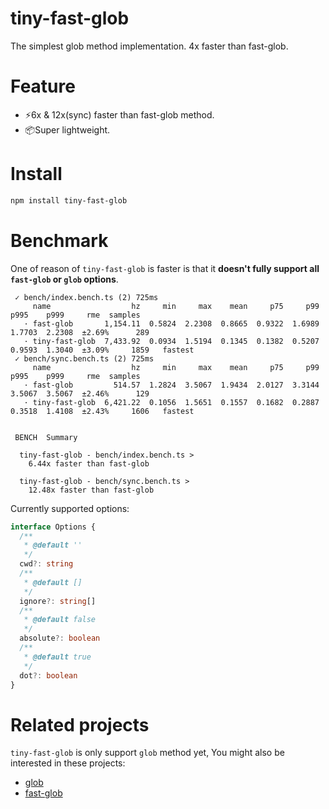 # tiny-fast-glob

The simplest glob method implementation. 4x faster than fast-glob.

# Feature

- ⚡️6x & 12x(sync) faster than fast-glob method.
- 📦Super lightweight.

# Install

```bash
npm install tiny-fast-glob
```

# Benchmark

One of reason of `tiny-fast-glob` is faster is that it **doesn't fully support all `fast-glob` or `glob` options**.

```
 ✓ bench/index.bench.ts (2) 725ms
     name                  hz     min     max    mean     p75     p99    p995    p999     rme  samples
   · fast-glob       1,154.11  0.5824  2.2308  0.8665  0.9322  1.6989  1.7703  2.2308  ±2.69%      289
   · tiny-fast-glob  7,433.92  0.0934  1.5194  0.1345  0.1382  0.5207  0.9593  1.3040  ±3.09%     1859   fastest
 ✓ bench/sync.bench.ts (2) 725ms
     name                  hz     min     max    mean     p75     p99    p995    p999     rme  samples
   · fast-glob         514.57  1.2824  3.5067  1.9434  2.0127  3.3144  3.5067  3.5067  ±2.46%      129
   · tiny-fast-glob  6,421.22  0.1056  1.5651  0.1557  0.1682  0.2887  0.3518  1.4108  ±2.43%     1606   fastest


 BENCH  Summary

  tiny-fast-glob - bench/index.bench.ts >
    6.44x faster than fast-glob

  tiny-fast-glob - bench/sync.bench.ts >
    12.48x faster than fast-glob
```

Currently supported options:

```ts
interface Options {
  /**
   * @default ''
   */
  cwd?: string
  /**
   * @default []
   */
  ignore?: string[]
  /**
   * @default false
   */
  absolute?: boolean
  /**
   * @default true
   */
  dot?: boolean
}
```

# Related projects

`tiny-fast-glob` is only support `glob` method yet, You might also be interested in these projects:

- [glob](https://github.com/isaacs/node-glob)
- [fast-glob](https://github.com/mrmlnc/fast-glob)
